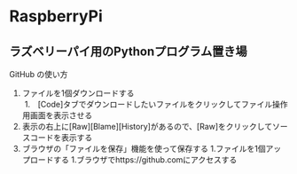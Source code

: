 # RaspberryPi
ラズベリーパイ用のPythonプログラム置き場
---
GitHub の使い方
1. ファイルを1個ダウンロードする  
  1.　[Code]タブでダウンロードしたいファイルをクリックしてファイル操作用画面を表示させる
  1. 表示の右上に[Raw][Blame][History]があるので、[Raw]をクリックしてソースコードを表示する
  1. ブラウザの「ファイルを保存」機能を使って保存する
1.ファイルを1個アップロードする
  1.ブラウザでhttps://github.comにアクセスする
